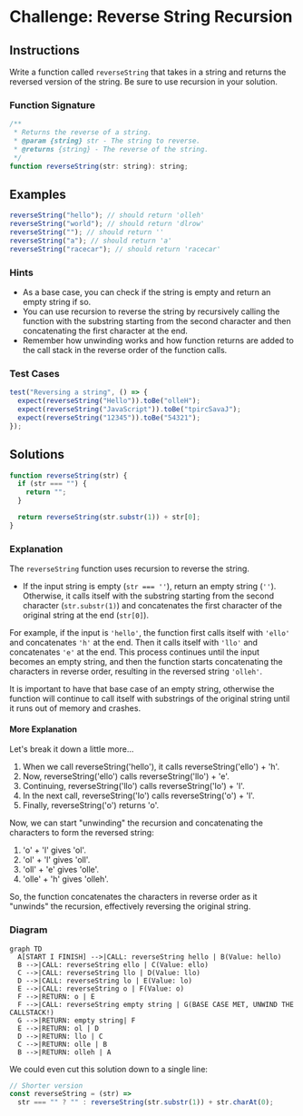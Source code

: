 # Challenge: Reverse String Recursion

## Instructions

Write a function called `reverseString` that takes in a string and returns the reversed version of the string. Be sure to use recursion in your solution.

### Function Signature

```js
/**
 * Returns the reverse of a string.
 * @param {string} str - The string to reverse.
 * @returns {string} - The reverse of the string.
 */
function reverseString(str: string): string;
```

## Examples

```js
reverseString("hello"); // should return 'olleh'
reverseString("world"); // should return 'dlrow'
reverseString(""); // should return ''
reverseString("a"); // should return 'a'
reverseString("racecar"); // should return 'racecar'
```

### Hints

- As a base case, you can check if the string is empty and return an empty string if so.
- You can use recursion to reverse the string by recursively calling the function with the substring starting from the second character and then concatenating the first character at the end.
- Remember how unwinding works and how function returns are added to the call stack in the reverse order of the function calls.

### Test Cases

```js
test("Reversing a string", () => {
  expect(reverseString("Hello")).toBe("olleH");
  expect(reverseString("JavaScript")).toBe("tpircSavaJ");
  expect(reverseString("12345")).toBe("54321");
});
```

## Solutions

```js
function reverseString(str) {
  if (str === "") {
    return "";
  }

  return reverseString(str.substr(1)) + str[0];
}
```

### Explanation

The `reverseString` function uses recursion to reverse the string.

- If the input string is empty (`str === ''`), return an empty string (`''`). Otherwise, it calls itself with the substring starting from the second character (`str.substr(1)`) and concatenates the first character of the original string at the end (`str[0]`).

For example, if the input is `'hello'`, the function first calls itself with `'ello'` and concatenates `'h'` at the end. Then it calls itself with `'llo'` and concatenates `'e'` at the end. This process continues until the input becomes an empty string, and then the function starts concatenating the characters in reverse order, resulting in the reversed string `'olleh'`.

It is important to have that base case of an empty string, otherwise the function will continue to call itself with substrings of the original string until it runs out of memory and crashes.

#### More Explanation

Let's break it down a little more...

1. When we call reverseString('hello'), it calls reverseString('ello') + 'h'.
2. Now, reverseString('ello') calls reverseString('llo') + 'e'.
3. Continuing, reverseString('llo') calls reverseString('lo') + 'l'.
4. In the next call, reverseString('lo') calls reverseString('o') + 'l'.
5. Finally, reverseString('o') returns 'o'.

Now, we can start "unwinding" the recursion and concatenating the characters to form the reversed string:

1. 'o' + 'l' gives 'ol'.
2. 'ol' + 'l' gives 'oll'.
3. 'oll' + 'e' gives 'olle'.
4. 'olle' + 'h' gives 'olleh'.

So, the function concatenates the characters in reverse order as it "unwinds" the recursion, effectively reversing the original string.

### Diagram

```mermaid
graph TD
  A[START I FINISH] -->|CALL: reverseString hello | B(Value: hello)
  B -->|CALL: reverseString ello | C(Value: ello)
  C -->|CALL: reverseString llo | D(Value: llo)
  D -->|CALL: reverseString lo | E(Value: lo)
  E -->|CALL: reverseString o | F(Value: o)
  F -->|RETURN: o | E
  F -->|CALL: reverseString empty string | G(BASE CASE MET, UNWIND THE CALLSTACK!)
  G -->|RETURN: empty string| F
  E -->|RETURN: ol | D
  D -->|RETURN: llo | C
  C -->|RETURN: olle | B
  B -->|RETURN: olleh | A
```

We could even cut this solution down to a single line:

```js
// Shorter version
const reverseString = (str) =>
  str === "" ? "" : reverseString(str.substr(1)) + str.charAt(0);
```
